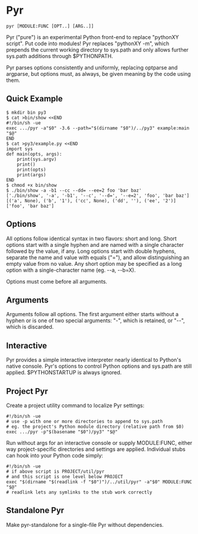 Pyr
===

    pyr [MODULE:FUNC [OPT..] [ARG..]]

Pyr ("pure") is an experimental Python front-end to replace "pythonXY script".  Put code into modules!  Pyr replaces "pythonXY -m", which prepends the current working directory to sys.path and only allows further sys.path additions through $PYTHONPATH.

Pyr parses options consistently and uniformly, replacing optparse and argparse, but options must, as always, be given meaning by the code using them.

## Quick Example

    $ mkdir bin py3
    $ cat >bin/show <<END
    #!/bin/sh -ue
    exec .../pyr -a"$0" -3.6 --path="$(dirname "$0")/../py3" example:main "$@"
    END
    $ cat >py3/example.py <<END
    import sys
    def main(opts, args):
        print(sys.argv)
        print()
        print(opts)
        print(args)
    END
    $ chmod +x bin/show
    $ ./bin/show -a -b1 --cc --dd= --ee=2 foo 'bar baz'
    ['./bin/show', '-a', '-b1', '--c', '--d=', '--e=2', 'foo', 'bar baz']
    [('a', None), ('b', '1'), ('cc', None), ('dd', ''), ('ee', '2')]
    ['foo', 'bar baz']

## Options

All options follow identical syntax in two flavors: short and long.  Short options start with a single hyphen and are named with a single character followed by the value, if any.  Long options start with double hyphens, separate the name and value with equals ("="), and allow distinguishing an empty value from no value.  Any short option may be specified as a long option with a single-character name (eg. --a, --b=X).

Options must come before all arguments.

## Arguments

Arguments follow all options.  The first argument either starts without a hyphen or is one of two special arguments: "-", which is retained, or "--", which is discarded.

## Interactive

Pyr provides a simple interactive interpreter nearly identical to Python's native console.  Pyr's options to control Python options and sys.path are still applied.  $PYTHONSTARTUP is always ignored.

## Project Pyr

Create a project utility command to localize Pyr settings:

    #!/bin/sh -ue
    # use -p with one or more directories to append to sys.path
    # eg. the project's Python module directory (relative path from $0)
    exec .../pyr -p"$(basename "$0")/py3" "$@"

Run without args for an interactive console or supply MODULE:FUNC, either way project-specific directories and settings are applied.  Individual stubs can hook into your Python code simply:

    #!/bin/sh -ue
    # if above script is PROJECT/util/pyr
    # and this script is one level below PROJECT
    exec "$(dirname "$(readlink -f "$0")")/../util/pyr" -a"$0" MODULE:FUNC "$@"
    # readlink lets any symlinks to the stub work correctly

## Standalone Pyr

Make pyr-standalone for a single-file Pyr without dependencies.
